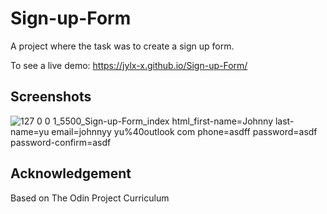 # Sign-up-Form

A project where the task was to create a sign up form.

To see a live demo: https://jylx-x.github.io/Sign-up-Form/

<h2>Screenshots</h2>

![127 0 0 1_5500_Sign-up-Form_index html_first-name=Johnny last-name=yu email=johnnyy yu%40outlook com phone=asdff password=asdf password-confirm=asdf](https://user-images.githubusercontent.com/93222500/152241794-8c353301-8ede-47e4-b2a6-58daf705ab31.png)


<h2>Acknowledgement</h2>

Based on The Odin Project Curriculum
